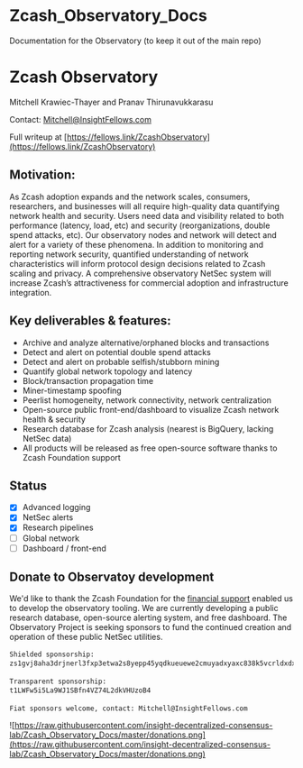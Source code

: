 # Zcash_Observatory_Docs
Documentation for the Observatory (to keep it out of the main repo)

# Zcash Observatory

Mitchell Krawiec-Thayer and Pranav Thirunavukkarasu

Contact: [Mitchell@InsightFellows.com](mailto:mitchell@insightfellows.com)

Full writeup at [https://fellows.link/ZcashObservatory](https://fellows.link/ZcashObservatory)

## Motivation:
As Zcash adoption expands and the network scales, consumers, researchers, and businesses will all require high-quality data quantifying network health and security. Users need data and visibility related to both performance (latency, load, etc) and security (reorganizations, double spend attacks, etc). Our observatory nodes and network will detect and alert for a variety of these phenomena. In addition to monitoring and reporting network security, quantified understanding of network characteristics will inform protocol design decisions related to Zcash scaling and privacy. A comprehensive observatory NetSec system will increase Zcash’s attractiveness for commercial adoption and infrastructure integration.

## Key deliverables & features:
-  Archive and analyze alternative/orphaned blocks and transactions
-  Detect and alert on potential double spend attacks
-  Detect and alert on probable selfish/stubborn mining
-  Quantify global network topology and latency
-  Block/transaction propagation time
-  Miner-timestamp spoofing
-  Peerlist homogeneity, network connectivity, network centralization
-  Open-source public front-end/dashboard to visualize Zcash network health & security
-  Research database for Zcash analysis (nearest is BigQuery, lacking NetSec data)
-  All products will be released as free open-source software thanks to Zcash Foundation support

## Status
- [x] Advanced logging
- [x] NetSec alerts
- [x] Research pipelines
- [ ] Global network
- [ ] Dashboard / front-end

## Donate to Observatoy development

We'd like to thank the Zcash Foundation for the [financial support](https://grants.zfnd.org/proposals/21786689-zcash-observatory) enabled us to develop the observatory tooling. We are currently developing a public research database, open-source alerting system, and free dashboard. The Observatory Project is seeking sponsors to fund the continued creation and operation of these public NetSec utilities.

```
Shielded sponsorship:
zs1gvj8aha3drjnerl3fxp3etwa2s8yepp45yqdkueuewe2cmuyadxyaxc838k5vcrldxdxv80atp6

Transparent sponsorship:
t1LWFw5i5La9WJ1SBfn4VZ74L2dkVHUzoB4

Fiat sponsors welcome, contact: Mitchell@InsightFellows.com
```
![https://raw.githubusercontent.com/insight-decentralized-consensus-lab/Zcash_Observatory_Docs/master/donations.png](https://raw.githubusercontent.com/insight-decentralized-consensus-lab/Zcash_Observatory_Docs/master/donations.png)

